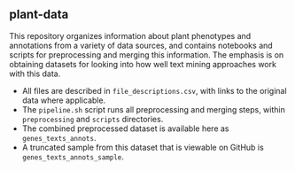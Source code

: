 ## plant-data

This repository organizes information about plant phenotypes and annotations from a variety of data sources, and contains notebooks and scripts for preprocessing and merging this information. The emphasis is on obtaining datasets for looking into how well text mining approaches work with this data.

* All files are described in `file_descriptions.csv`, with links to the original data where applicable.
* The `pipeline.sh` script runs all preprocessing and merging steps, within `preprocessing` and `scripts` directories.
* The combined preprocessed dataset is available here as `genes_texts_annots`.
* A truncated sample from this dataset that is viewable on GitHub is `genes_texts_annots_sample`.

